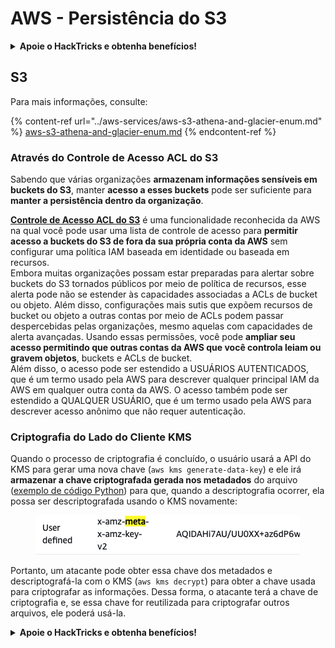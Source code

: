 # AWS - Persistência do S3

<details>

<summary><strong>Apoie o HackTricks e obtenha benefícios!</strong></summary>

* Se você deseja ver sua **empresa anunciada no HackTricks** ou se deseja acessar a **versão mais recente do PEASS ou baixar o HackTricks em PDF**, verifique os [**PLANOS DE ASSINATURA**](https://github.com/sponsors/carlospolop)!
* Adquira o [**swag oficial do PEASS & HackTricks**](https://peass.creator-spring.com)
* Descubra [**The PEASS Family**](https://opensea.io/collection/the-peass-family), nossa coleção exclusiva de [**NFTs**](https://opensea.io/collection/the-peass-family)
* **Junte-se ao** 💬 [**grupo Discord**](https://discord.gg/hRep4RUj7f) ou ao [**grupo Telegram**](https://t.me/peass) ou **siga-me** no **Twitter** 🐦 [**@carlospolopm**](https://twitter.com/carlospolopm)**.**
* **Compartilhe suas técnicas de hacking enviando PRs para os repositórios do** [**HackTricks**](https://github.com/carlospolop/hacktricks) e [**HackTricks Cloud**](https://github.com/carlospolop/hacktricks-cloud) no GitHub.

</details>

## S3

Para mais informações, consulte:

{% content-ref url="../aws-services/aws-s3-athena-and-glacier-enum.md" %}
[aws-s3-athena-and-glacier-enum.md](../aws-services/aws-s3-athena-and-glacier-enum.md)
{% endcontent-ref %}

### Através do Controle de Acesso ACL do S3

Sabendo que várias organizações **armazenam informações sensíveis em buckets do S3**, manter **acesso a esses buckets** pode ser suficiente para **manter a persistência dentro da organização**.

[**Controle de Acesso ACL do S3**](https://docs.aws.amazon.com/AmazonS3/latest/userguide/acl-overview.html) é uma funcionalidade reconhecida da AWS na qual você pode usar uma lista de controle de acesso para **permitir acesso a buckets do S3 de fora da sua própria conta da AWS** sem configurar uma política IAM baseada em identidade ou baseada em recursos.\
Embora muitas organizações possam estar preparadas para alertar sobre buckets do S3 tornados públicos por meio de política de recursos, esse alerta pode não se estender às capacidades associadas a ACLs de bucket ou objeto. Além disso, configurações mais sutis que expõem recursos de bucket ou objeto a outras contas por meio de ACLs podem passar despercebidas pelas organizações, mesmo aquelas com capacidades de alerta avançadas. Usando essas permissões, você pode **ampliar seu acesso permitindo que outras contas da AWS que você controla leiam ou gravem objetos**, buckets e ACLs de bucket.\
Além disso, o acesso pode ser estendido a USUÁRIOS AUTENTICADOS, que é um termo usado pela AWS para descrever qualquer principal IAM da AWS em qualquer outra conta da AWS. O acesso também pode ser estendido a QUALQUER USUÁRIO, que é um termo usado pela AWS para descrever acesso anônimo que não requer autenticação.

### Criptografia do Lado do Cliente KMS

Quando o processo de criptografia é concluído, o usuário usará a API do KMS para gerar uma nova chave (`aws kms generate-data-key`) e ele irá **armazenar a chave criptografada gerada nos metadados** do arquivo ([exemplo de código Python](https://aioboto3.readthedocs.io/en/latest/cse.html#how-it-works-kms-managed-keys)) para que, quando a descriptografia ocorrer, ela possa ser descriptografada usando o KMS novamente:&#x20;

<figure><img src="../../../.gitbook/assets/image (1) (1) (1).png" alt=""><figcaption></figcaption></figure>

Portanto, um atacante pode obter essa chave dos metadados e descriptografá-la com o KMS (`aws kms decrypt`) para obter a chave usada para criptografar as informações. Dessa forma, o atacante terá a chave de criptografia e, se essa chave for reutilizada para criptografar outros arquivos, ele poderá usá-la.

<details>

<summary><strong>Apoie o HackTricks e obtenha benefícios!</strong></summary>

* Se você deseja ver sua **empresa anunciada no HackTricks** ou se deseja acessar a **versão mais recente do PEASS ou baixar o HackTricks em PDF**, verifique os [**PLANOS DE ASSINATURA**](https://github.com/sponsors/carlospolop)!
* Adquira o [**swag oficial do PEASS & HackTricks**](https://peass.creator-spring.com)
* Descubra [**The PEASS Family**](https://opensea.io/collection/the-peass-family), nossa coleção exclusiva de [**NFTs**](https://opensea.io/collection/the-peass-family)
* **Junte-se ao** 💬 [**grupo Discord**](https://discord.gg/hRep4RUj7f) ou ao [**grupo Telegram**](https://t.me/peass) ou **siga-me** no **Twitter** 🐦 [**@carlospolopm**](https://twitter.com/carlospolopm)**.**
* **Compartilhe suas técnicas de hacking enviando PRs para os repositórios do** [**HackTricks**](https://github.com/carlospolop/hacktricks) e [**HackTricks Cloud**](https://github.com/carlospolop/hacktricks-cloud) no GitHub.

</details>
